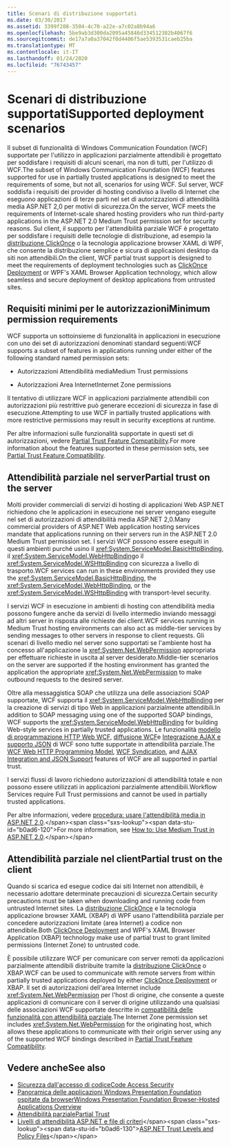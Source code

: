 ```yaml
---
title: Scenari di distribuzione supportati
ms.date: 03/30/2017
ms.assetid: 3399f208-3504-4c70-a22e-a7c02a8b94a6
ms.openlocfilehash: 5be9ab3d300da2095a45846d334512382b4067f6
ms.sourcegitcommit: de17a7a0a37042f0d4406f5ae5393531caeb25ba
ms.translationtype: MT
ms.contentlocale: it-IT
ms.lasthandoff: 01/24/2020
ms.locfileid: "76743457"
---
```

# <a name="supported-deployment-scenarios"></a><span data-ttu-id="b0ad6-102">Scenari di distribuzione supportati</span><span class="sxs-lookup"><span data-stu-id="b0ad6-102">Supported deployment scenarios</span></span>

<span data-ttu-id="b0ad6-103">Il subset di funzionalità di Windows Communication Foundation (WCF) supportate per l'utilizzo in applicazioni parzialmente attendibili è progettato per soddisfare i requisiti di alcuni scenari, ma non di tutti, per l'utilizzo di WCF.</span><span class="sxs-lookup"><span data-stu-id="b0ad6-103">The subset of Windows Communication Foundation (WCF) features supported for use in partially trusted applications is designed to meet the requirements of some, but not all, scenarios for using WCF.</span></span> <span data-ttu-id="b0ad6-104">Sul server, WCF soddisfa i requisiti dei provider di hosting condiviso a livello di Internet che eseguono applicazioni di terze parti nel set di autorizzazioni di attendibilità media ASP.NET 2,0 per motivi di sicurezza.</span><span class="sxs-lookup"><span data-stu-id="b0ad6-104">On the server, WCF meets the requirements of Internet-scale shared hosting providers who run third-party applications in the ASP.NET 2.0 Medium Trust permission set for security reasons.</span></span> <span data-ttu-id="b0ad6-105">Sul client, il supporto per l'attendibilità parziale WCF è progettato per soddisfare i requisiti delle tecnologie di distribuzione, ad esempio la [distribuzione ClickOnce](/visualstudio/deployment/clickonce-security-and-deployment) o la tecnologia applicazione browser XAML di WPF, che consente la distribuzione semplice e sicura di applicazioni desktop da siti non attendibili.</span><span class="sxs-lookup"><span data-stu-id="b0ad6-105">On the client, WCF partial trust support is designed to meet the requirements of deployment technologies such as [ClickOnce Deployment](/visualstudio/deployment/clickonce-security-and-deployment) or WPF's XAML Browser Application technology, which allow seamless and secure deployment of desktop applications from untrusted sites.</span></span>

## <a name="minimum-permission-requirements"></a><span data-ttu-id="b0ad6-106">Requisiti minimi per le autorizzazioni</span><span class="sxs-lookup"><span data-stu-id="b0ad6-106">Minimum permission requirements</span></span>

<span data-ttu-id="b0ad6-107">WCF supporta un sottoinsieme di funzionalità in applicazioni in esecuzione con uno dei set di autorizzazioni denominati standard seguenti:</span><span class="sxs-lookup"><span data-stu-id="b0ad6-107">WCF supports a subset of features in applications running under either of the following standard named permission sets:</span></span>

- <span data-ttu-id="b0ad6-108">Autorizzazioni Attendibilità media</span><span class="sxs-lookup"><span data-stu-id="b0ad6-108">Medium Trust permissions</span></span>

- <span data-ttu-id="b0ad6-109">Autorizzazioni Area Internet</span><span class="sxs-lookup"><span data-stu-id="b0ad6-109">Internet Zone permissions</span></span>

<span data-ttu-id="b0ad6-110">Il tentativo di utilizzare WCF in applicazioni parzialmente attendibili con autorizzazioni più restrittive può generare eccezioni di sicurezza in fase di esecuzione.</span><span class="sxs-lookup"><span data-stu-id="b0ad6-110">Attempting to use WCF in partially trusted applications with more restrictive permissions may result in security exceptions at runtime.</span></span>

<span data-ttu-id="b0ad6-111">Per altre informazioni sulle funzionalità supportate in questi set di autorizzazioni, vedere [Partial Trust Feature Compatibility](partial-trust-feature-compatibility.md).</span><span class="sxs-lookup"><span data-stu-id="b0ad6-111">For more information about the features supported in these permission sets, see [Partial Trust Feature Compatibility](partial-trust-feature-compatibility.md).</span></span>

## <a name="partial-trust-on-the-server"></a><span data-ttu-id="b0ad6-112">Attendibilità parziale nel server</span><span class="sxs-lookup"><span data-stu-id="b0ad6-112">Partial trust on the server</span></span>

<span data-ttu-id="b0ad6-113">Molti provider commerciali di servizi di hosting di applicazioni Web ASP.NET richiedono che le applicazioni in esecuzione nei server vengano eseguite nel set di autorizzazioni di attendibilità media ASP.NET 2,0.</span><span class="sxs-lookup"><span data-stu-id="b0ad6-113">Many commercial providers of ASP.NET Web application hosting services mandate that applications running on their servers run in the ASP.NET 2.0 Medium Trust permission set.</span></span> <span data-ttu-id="b0ad6-114">I servizi WCF possono essere eseguiti in questi ambienti purché usino il <xref:System.ServiceModel.BasicHttpBinding>, il <xref:System.ServiceModel.WebHttpBinding>o il <xref:System.ServiceModel.WSHttpBinding> con sicurezza a livello di trasporto.</span><span class="sxs-lookup"><span data-stu-id="b0ad6-114">WCF services can run in these environments provided they use the <xref:System.ServiceModel.BasicHttpBinding>, the <xref:System.ServiceModel.WebHttpBinding>, or the <xref:System.ServiceModel.WSHttpBinding> with transport-level security.</span></span>

<span data-ttu-id="b0ad6-115">I servizi WCF in esecuzione in ambienti di hosting con attendibilità media possono fungere anche da servizi di livello intermedio inviando messaggi ad altri server in risposta alle richieste dei client.</span><span class="sxs-lookup"><span data-stu-id="b0ad6-115">WCF services running in Medium Trust hosting environments can also act as middle-tier services by sending messages to other servers in response to client requests.</span></span> <span data-ttu-id="b0ad6-116">Gli scenari di livello medio nel server sono supportati se l'ambiente host ha concesso all'applicazione la <xref:System.Net.WebPermission> appropriata per effettuare richieste in uscita al server desiderato.</span><span class="sxs-lookup"><span data-stu-id="b0ad6-116">Middle-tier scenarios on the server are supported if the hosting environment has granted the application the appropriate <xref:System.Net.WebPermission> to make outbound requests to the desired server.</span></span>

<span data-ttu-id="b0ad6-117">Oltre alla messaggistica SOAP che utilizza una delle associazioni SOAP supportate, WCF supporta il <xref:System.ServiceModel.WebHttpBinding> per la creazione di servizi di tipo Web in applicazioni parzialmente attendibili.</span><span class="sxs-lookup"><span data-stu-id="b0ad6-117">In addition to SOAP messaging using one of the supported SOAP bindings, WCF supports the <xref:System.ServiceModel.WebHttpBinding> for building Web-style services in partially trusted applications.</span></span> <span data-ttu-id="b0ad6-118">Le funzionalità [modello di programmazione HTTP Web WCF](wcf-web-http-programming-model.md), [diffusione WCF](wcf-syndication.md)e [Integrazione AJAX e supporto JSON](ajax-integration-and-json-support.md) di WCF sono tutte supportate in attendibilità parziale.</span><span class="sxs-lookup"><span data-stu-id="b0ad6-118">The [WCF Web HTTP Programming Model](wcf-web-http-programming-model.md), [WCF Syndication](wcf-syndication.md), and [AJAX Integration and JSON Support](ajax-integration-and-json-support.md) features of WCF are all supported in partial trust.</span></span>

<span data-ttu-id="b0ad6-119">I servizi flussi di lavoro richiedono autorizzazioni di attendibilità totale e non possono essere utilizzati in applicazioni parzialmente attendibili.</span><span class="sxs-lookup"><span data-stu-id="b0ad6-119">Workflow Services require Full Trust permissions and cannot be used in partially trusted applications.</span></span>

<span data-ttu-id="b0ad6-120">Per altre informazioni, vedere [procedura: usare l'attendibilità media in ASP.NET 2,0](https://docs.microsoft.com/previous-versions/msp-n-p/ff648344(v=pandp.10)).</span><span class="sxs-lookup"><span data-stu-id="b0ad6-120">For more information, see [How to: Use Medium Trust in ASP.NET 2.0](https://docs.microsoft.com/previous-versions/msp-n-p/ff648344(v=pandp.10)).</span></span>

## <a name="partial-trust-on-the-client"></a><span data-ttu-id="b0ad6-121">Attendibilità parziale nel client</span><span class="sxs-lookup"><span data-stu-id="b0ad6-121">Partial trust on the client</span></span>

<span data-ttu-id="b0ad6-122">Quando si scarica ed esegue codice dai siti Internet non attendibili, è necessario adottare determinate precauzioni di sicurezza.</span><span class="sxs-lookup"><span data-stu-id="b0ad6-122">Certain security precautions must be taken when downloading and running code from untrusted Internet sites.</span></span> <span data-ttu-id="b0ad6-123">La [distribuzione ClickOnce](/visualstudio/deployment/clickonce-security-and-deployment) e la tecnologia applicazione browser XAML (XBAP) di WPF usano l'attendibilità parziale per concedere autorizzazioni limitate (area Internet) a codice non attendibile.</span><span class="sxs-lookup"><span data-stu-id="b0ad6-123">Both [ClickOnce Deployment](/visualstudio/deployment/clickonce-security-and-deployment) and WPF's XAML Browser Application (XBAP) technology make use of partial trust to grant limited permissions (Internet Zone) to untrusted code.</span></span>

<span data-ttu-id="b0ad6-124">È possibile utilizzare WCF per comunicare con server remoti da applicazioni parzialmente attendibili distribuite tramite la [distribuzione ClickOnce](/visualstudio/deployment/clickonce-security-and-deployment) o XBAP.</span><span class="sxs-lookup"><span data-stu-id="b0ad6-124">WCF can be used to communicate with remote servers from within partially trusted applications deployed by either [ClickOnce Deployment](/visualstudio/deployment/clickonce-security-and-deployment) or XBAP.</span></span> <span data-ttu-id="b0ad6-125">Il set di autorizzazioni dell'area Internet include <xref:System.Net.WebPermission> per l'host di origine, che consente a queste applicazioni di comunicare con il server di origine utilizzando una qualsiasi delle associazioni WCF supportate descritte in [compatibilità delle funzionalità con attendibilità parziale](partial-trust-feature-compatibility.md).</span><span class="sxs-lookup"><span data-stu-id="b0ad6-125">The Internet Zone permission set includes <xref:System.Net.WebPermission> for the originating host, which allows these applications to communicate with their origin server using any of the supported WCF bindings described in [Partial Trust Feature Compatibility](partial-trust-feature-compatibility.md).</span></span>

## <a name="see-also"></a><span data-ttu-id="b0ad6-126">Vedere anche</span><span class="sxs-lookup"><span data-stu-id="b0ad6-126">See also</span></span>

- [<span data-ttu-id="b0ad6-127">Sicurezza dall'accesso di codice</span><span class="sxs-lookup"><span data-stu-id="b0ad6-127">Code Access Security</span></span>](../../misc/code-access-security.md)
- [<span data-ttu-id="b0ad6-128">Panoramica delle applicazioni Windows Presentation Foundation ospitate da browser</span><span class="sxs-lookup"><span data-stu-id="b0ad6-128">Windows Presentation Foundation Browser-Hosted Applications Overview</span></span>](../../wpf/app-development/wpf-xaml-browser-applications-overview.md)
- [<span data-ttu-id="b0ad6-129">Attendibilità parziale</span><span class="sxs-lookup"><span data-stu-id="b0ad6-129">Partial Trust</span></span>](partial-trust.md)
- <span data-ttu-id="b0ad6-130">[Livelli di attendibilità ASP.NET e file di criteri](https://docs.microsoft.com/previous-versions/wyts434y(v=vs.140))</span><span class="sxs-lookup"><span data-stu-id="b0ad6-130">[ASP.NET Trust Levels and Policy Files](https://docs.microsoft.com/previous-versions/wyts434y(v=vs.140))</span></span>

